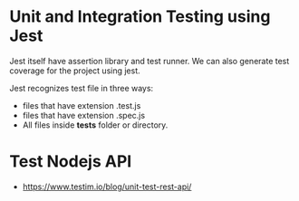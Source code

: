 # Unit and Integration Testing using Jest

Jest itself have assertion library and test runner.
We can also generate test coverage for the project using jest.


Jest recognizes test file in three ways:
- files that have extension .test.js
- files that have extension .spec.js
- All files inside __tests__ folder or directory.


# Test Nodejs API
- https://www.testim.io/blog/unit-test-rest-api/
